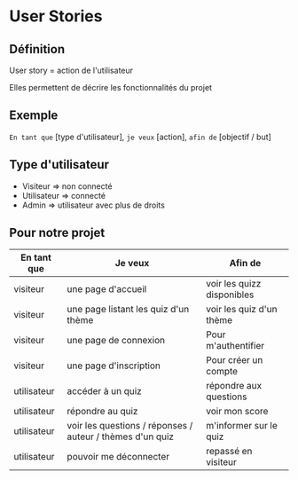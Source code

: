 # User Stories

## Définition

User story = action de l'utilisateur

Elles permettent de décrire les fonctionnalités du projet

## Exemple

`En tant que` [type d'utilisateur], `je veux` [action], `afin de` [objectif / but]

## Type d'utilisateur

- Visiteur => non connecté
- Utilisateur => connecté
- Admin => utilisateur avec plus de droits

## Pour notre projet

| En tant que | Je veux | Afin de |
| --- | --- | --- |
| visiteur | une page d'accueil | voir les quizz disponibles |
| visiteur | une page listant les quiz d'un thème | voir les quiz d'un thème |
| visiteur | une page de connexion | Pour m'authentifier |
| visiteur | une page d'inscription | Pour créer un compte |
| utilisateur | accéder à un quiz | répondre aux questions |
| utilisateur | répondre au quiz | voir mon score |
| utilisateur | voir les questions / réponses / auteur / thèmes d'un quiz | m'informer sur le quiz |
| utilisateur | pouvoir me déconnecter | repassé en visiteur |
